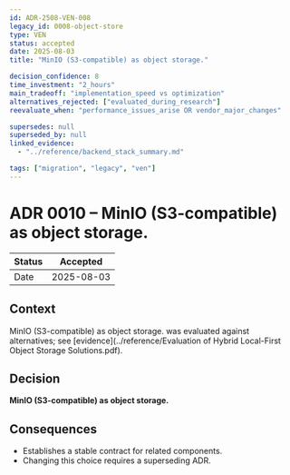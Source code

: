 ```yaml
---
id: ADR-2508-VEN-008
legacy_id: 0008-object-store
type: VEN
status: accepted
date: 2025-08-03
title: "MinIO (S3-compatible) as object storage."

decision_confidence: 8
time_investment: "2_hours"
main_tradeoff: "implementation_speed vs optimization"
alternatives_rejected: ["evaluated_during_research"]
reevaluate_when: "performance_issues_arise OR vendor_major_changes"

supersedes: null
superseded_by: null
linked_evidence:
  - "../reference/backend_stack_summary.md"

tags: ["migration", "legacy", "ven"]
---
```


# ADR 0010 – MinIO (S3-compatible) as object storage.

| Status | Accepted |
|--------|----------|
| Date   | 2025-08-03 |

## Context
MinIO (S3-compatible) as object storage. was evaluated against alternatives; see [evidence](../reference/Evaluation of Hybrid Local-First Object Storage Solutions.pdf).

## Decision
**MinIO (S3-compatible) as object storage.**

## Consequences
* Establishes a stable contract for related components.  
* Changing this choice requires a superseding ADR.
